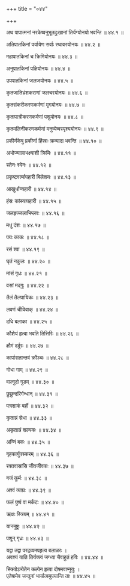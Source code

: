 +++
title = "०४४"

+++

अथ पापात्मनां नरकेष्वनुभूतदुःखानां तिर्यग्योनयो भवन्ति ॥ ४४.१ ॥

अतिपातकिनां पर्यायेण सर्वाः स्थावरयोनयः ॥ ४४.२ ॥

महापातकिनां च क्रिमियोनयः ॥ ४४.३ ॥

अनुपातकिनां पक्षियोनयः ॥ ४४.४ ॥

उपपातकिनां जलजयोनयः ॥ ४४.५ ॥

कृतजातिभ्रंशकराणां जलचरयोनयः ॥ ४४.६ ॥

कृतसंकरीकरणकर्मणां मृगयोनयः ॥ ४४.७ ॥

कृतापात्रीकरणकर्मणां पशुयोनयः ॥ ४४.८ ॥

कृतमलिनीकरणकर्मणां मनुष्येष्वस्पृश्ययोनयः ॥ ४४.९ ॥

प्रकीर्णकेषु प्रकीर्णा हिंस्राः क्रव्यादा भवन्ति ॥ ४४.१० ॥

अभोज्यान्नाभक्ष्याशी क्रिमिः ॥ ४४.११ ॥

स्तेनः श्येनः ॥ ४४.१२ ॥

प्रकृष्टवर्त्मापहारी बिलेशयः ॥ ४४.१३ ॥

आखुर्धान्यहारी ॥ ४४.१४ ॥

हंसः कांस्यापहारी ॥ ४४.१५ ॥

जलहृज्जलाभिप्लवः ॥ ४४.१६ ॥

मधु दंशः ॥ ४४.१७ ॥

पयः काकः ॥ ४४.१८ ॥

रसं श्वा ॥ ४४.१९ ॥

घृतं नकुलः ॥ ४४.२० ॥

मांसं गृध्रः ॥ ४४.२१ ॥

वसां मद्गुः ॥ ४४.२२ ॥

तैलं तैलपायिकः ॥ ४४.२३ ॥

लवणं चीविवाक् ॥ ४४.२४ ॥

दधि बलाका ॥ ४४.२५ ॥

कौशेयं हृत्वा भवति तित्तिरिः ॥ ४४.२६ ॥

क्षौमं दर्दुरः ॥ ४४.२७ ॥

कार्पासतान्तवं क्रौञ्चः ॥ ४४.२८ ॥

गोधा गाम् ॥ ४४.२९ ॥

वाल्गुदो गुडम् ॥ ४४.३० ॥

छुछुन्दरिर्गन्धान् ॥ ४४.३१ ॥

पत्रशाकं बर्ही ॥ ४४.३२ ॥

कृतान्नं सेधा ॥ ४४.३३ ॥

अकृतान्नं शल्यकः ॥ ४४.३४ ॥

अग्निं बकः ॥ ४४.३५ ॥

गृहकार्युपस्करम् ॥ ४४.३६ ॥

रक्तवासांसि जीवजीवकः ॥ ४४.३७ ॥

गजं कूर्मः ॥ ४४.३८ ॥

अश्वं व्याघ्रः ॥ ४४.३९ ॥

फलं पुष्पं वा मर्कटः ॥ ४४.४० ॥

ऋक्षः स्त्रियम् ॥ ४४.४१ ॥

यानमुष्ट्रः ॥ ४४.४२ ॥

पशून् गृध्रः ॥ ४४.४३ ॥

यद्वा तद्वा परद्रव्यमपहृत्य बलान्नरः  ।  
अवश्यं याति तिर्यक्त्वं जग्ध्वा चैवाहुतं हविः  ॥ ४४.४४ ॥

स्त्रियोऽप्येतेन कल्पेन हृत्वा दोषमवाप्नुयुः  ।  
एतेषामेव जन्तूनां भार्यात्वमुपयान्ति ताः  ॥ ४४.४५ ॥


